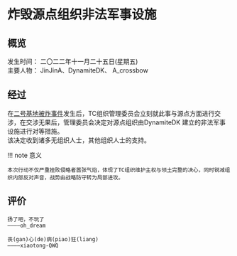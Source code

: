 # 炸毁源点组织非法军事设施
## 概览
发生时间： 二〇二二年十一月二十五日(星期五)  
主要人物： JinJinA、DynamiteDK、 A_crossbow

## 经过
在[二号基地被炸事件](20221125.md)发生后，TC组织管理委员会立刻就此事与源点方面进行交涉，在交涉无果后，管理委员会决定对源点组织由DynamiteDK 建立的非法军事设施进行对等措施。  
该决定收到诸多无组织人士，其他组织人士的支持。 

!!! note 意义

    本次行动不仅严重挫败侵略者嚣张气焰，体现了TC组织维护主权与领土完整的决心，同时锐减组织内部反对声音，战势由战略防守转为局部进攻。


## 评价
    扬了吧，不玩了
    ————oh_dream

    丧(gan)心(de)病(piao)狂(liang)
    ————xiaotong-QWQ

    
